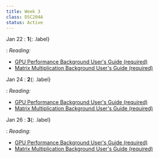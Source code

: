 ```yaml
---
title: Week 3
class: DSC204A
status: Active
---
```


Jan 22
: **1**{: .label} 
  <!-- : [Slides](assets/slides/6_os-2.pdf) &#8226; [Recording](#) -->
: *Reading:*
* [GPU Performance Background User's Guide (required)](https://docs.nvidia.com/deeplearning/performance/dl-performance-gpu-background/index.html)
* [Matrix Multiplication Background User's Guide (required)](https://docs.nvidia.com/deeplearning/performance/dl-performance-matrix-multiplication/index.html)


Jan 24
: **2**{: .label} 
  <!-- : [Slides](assets/slides/6_os-3.pdf) &#8226; [Recording](https://podcast.ucsd.edu/watch/wi24/dsc204a_a00/7) &#8226; [Scribe Notes](assets/scribe_notes/Jan_24_scribe_note.pdf) -->
: *Reading:*
* [GPU Performance Background User's Guide (required)](https://docs.nvidia.com/deeplearning/performance/dl-performance-gpu-background/index.html)
* [Matrix Multiplication Background User's Guide (required)](https://docs.nvidia.com/deeplearning/performance/dl-performance-matrix-multiplication/index.html)


Jan 26
: **3**{: .label} 
  <!-- : [Slides](assets/slides/7_cloud_computing.pdf) &#8226; [Recording](https://podcast.ucsd.edu/watch/wi24/dsc204a_a00/8) &#8226; [Scribe Notes](assets/scribe_notes/Jan_26_scribe_note.pdf) -->
: *Reading:*
* [GPU Performance Background User's Guide (required)](https://docs.nvidia.com/deeplearning/performance/dl-performance-gpu-background/index.html)
* [Matrix Multiplication Background User's Guide (required)](https://docs.nvidia.com/deeplearning/performance/dl-performance-matrix-multiplication/index.html)
